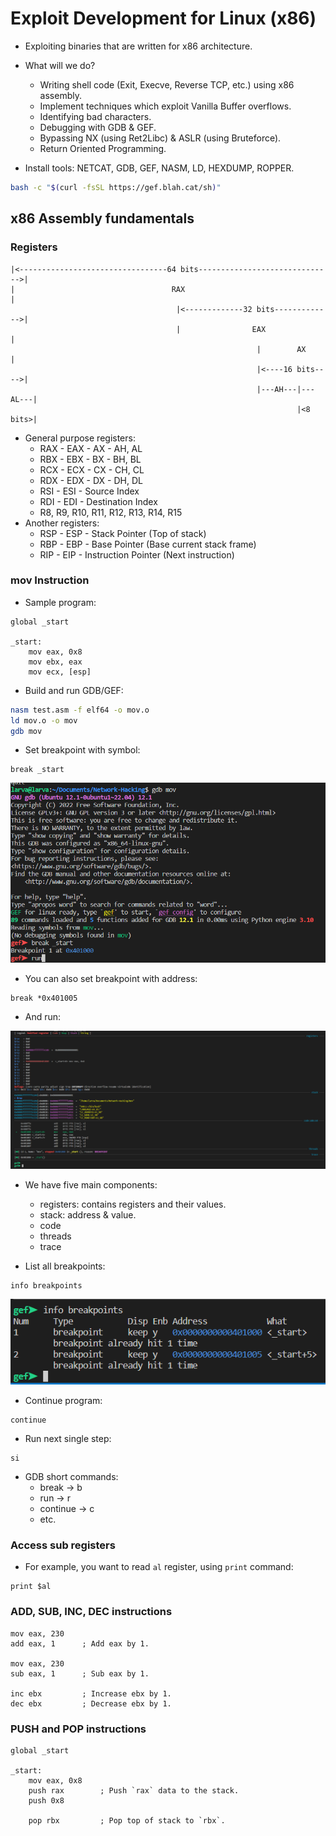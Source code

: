 # Exploit Development for Linux (x86)

- Exploiting binaries that are written for x86 architecture.
- What will we do?
  - Writing shell code (Exit, Execve, Reverse TCP, etc.) using x86 assembly.
  - Implement techniques which exploit Vanilla Buffer overflows.
  - Identifying bad characters.
  - Debugging with GDB & GEF.
  - Bypassing NX (using Ret2Libc) & ASLR (using Bruteforce).
  - Return Oriented Programming.

- Install tools: NETCAT, GDB, GEF, NASM, LD, HEXDUMP, ROPPER.

```bash
bash -c "$(curl -fsSL https://gef.blah.cat/sh)"
```

## x86 Assembly fundamentals

### Registers

```text
|<---------------------------------64 bits------------------------------>|
|                                   RAX                                  |
                                     |<-------------32 bits------------->|
                                     |                EAX                |
                                                       |        AX       |
                                                       |<----16 bits---->|
                                                       |---AH---|---AL---|
                                                                |<8 bits>|
```

- General purpose registers:
  - RAX - EAX - AX - AH, AL
  - RBX - EBX - BX - BH, BL
  - RCX - ECX - CX - CH, CL
  - RDX - EDX - DX - DH, DL
  - RSI - ESI - Source Index
  - RDI - EDI - Destination Index
  - R8, R9, R10, R11, R12, R13, R14, R15
- Another registers:
  - RSP - ESP - Stack Pointer (Top of stack)
  - RBP - EBP - Base Pointer (Base current stack frame)
  - RIP - EIP - Instruction Pointer (Next instruction)

### mov Instruction

- Sample program:

```assembly
global _start

_start:
    mov eax, 0x8
    mov ebx, eax
    mov ecx, [esp]
```

- Build and run GDB/GEF:

```bash
nasm test.asm -f elf64 -o mov.o
ld mov.o -o mov
gdb mov
```

- Set breakpoint with symbol:

```gdb
break _start
```

![breakpoint.png](./resource/breakpoint.png)

- You can also set breakpoint with address:

```gdb
break *0x401005
```

- And run:

![gdb_gef_interface.png](./resource/gdb_gef_interface.png)

- We have five main components:
  - registers: contains registers and their values.
  - stack: address & value.
  - code
  - threads
  - trace

- List all breakpoints:

```gdb
info breakpoints
```

![info_breakpoints.png](./resource/info_breakpoints.png)

- Continue program:

```gdb
continue
```

- Run next single step:

```gdb
si
```

- GDB short commands:
  - break -> b
  - run -> r
  - continue -> c
  - etc.

### Access sub registers

- For example, you want to read `al` register, using `print` command:

```gdb
print $al
```

### ADD, SUB, INC, DEC instructions

```assembly
mov eax, 230
add eax, 1      ; Add eax by 1.

mov eax, 230
sub eax, 1      ; Sub eax by 1.

inc ebx         ; Increase ebx by 1.
dec ebx         ; Decrease ebx by 1.
```

### PUSH and POP instructions

```assembly
global _start

_start:
    mov eax, 0x8
    push rax        ; Push `rax` data to the stack.
    push 0x8

    pop rbx         ; Pop top of stack to `rbx`.
```
